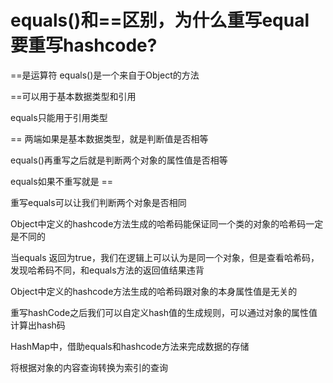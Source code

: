 # equals()和==区别，为什么重写equal要重写hashcode?

==是运算符  equals()是一个来自于Object的方法

==可以用于基本数据类型和引用

equals只能用于引用类型

== 两端如果是基本数据类型，就是判断值是否相等

equals()再重写之后就是判断两个对象的属性值是否相等

equals如果不重写就是 == 



重写equals可以让我们判断两个对象是否相同

Object中定义的hashcode方法生成的哈希码能保证同一个类的对象的哈希码一定是不同的

当equals 返回为true，我们在逻辑上可以认为是同一个对象，但是查看哈希码，发现哈希码不同，和equals方法的返回值结果违背

Object中定义的hashcode方法生成的哈希码跟对象的本身属性值是无关的

重写hashCode之后我们可以自定义hash值的生成规则，可以通过对象的属性值计算出hash码



HashMap中，借助equals和hashcode方法来完成数据的存储



将根据对象的内容查询转换为索引的查询

